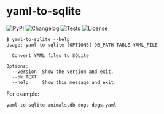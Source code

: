 # yaml-to-sqlite

[![PyPI](https://img.shields.io/pypi/v/yaml-to-sqlite.svg)](https://pypi.org/project/yaml-to-sqlite/)
[![Changelog](https://img.shields.io/github/v/release/simonw/yaml-to-sqlite?include_prereleases&label=changelog)](https://github.com/simonw/yaml-to-sqlite/releases)
[![Tests](https://github.com/simonw/yaml-to-sqlite/workflows/Test/badge.svg)](https://github.com/simonw/yaml-to-sqlite/actions?query=workflow%3ATest)
[![License](https://img.shields.io/badge/license-Apache%202.0-blue.svg)](https://github.com/simonw/yaml-to-sqlite/blob/main/LICENSE)

```
$ yaml-to-sqlite --help
Usage: yaml-to-sqlite [OPTIONS] DB_PATH TABLE YAML_FILE

  Convert YAML files to SQLite

Options:
  --version  Show the version and exit.
  --pk TEXT
  --help     Show this message and exit.
```

For example:

    yaml-to-sqlite animals.db dogs dogs.yaml
